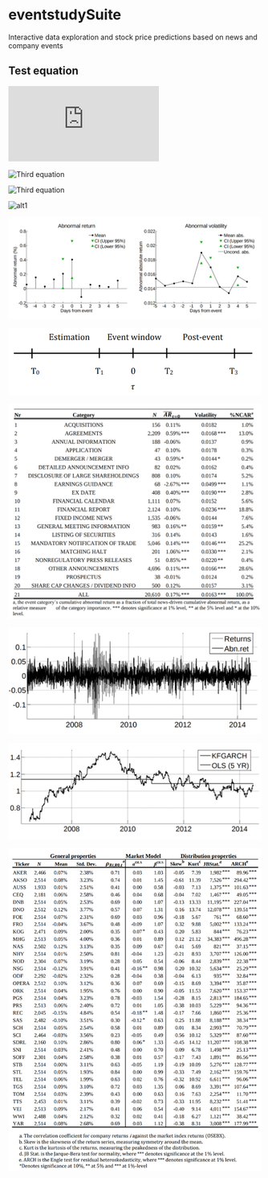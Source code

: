 # eventstudySuite
Interactive data exploration and stock price predictions based on news and company events

## Test equation
<!---[First equation](https://latex.codecogs.com/gif.latex?\dpi{400}\alpha&space;+&space;\frac{2\beta}{\gamma})--->

![Second equation](http://latex.codecogs.com/gif.latex?%5Cfrac%7Ba%7D%7Bb%7D)

![Third equation](https://latex.codecogs.com/svg.latex?\sum_{i=1}^{n}sqrt(3sin(i)))

![Third equation](https://latex.codecogs.com/gif.latex?\dpi{200}\sum_{i=1}^{n}\sqrt(3sin(i)))

![alt1](https://wikimedia.org/api/rest_v1/media/math/render/svg/583cca32cbdd337bcc4b07c5748fb2ba2c1184c8)

![](Screenshots/eventwindow.png)

![](Screenshots/eventperiod.png)

![](Screenshots/eventstudy.png)

![](Screenshots/yaraAR.png)

![](Screenshots/yaraKFGARCH.png)

![](Screenshots/discrstats.png)







